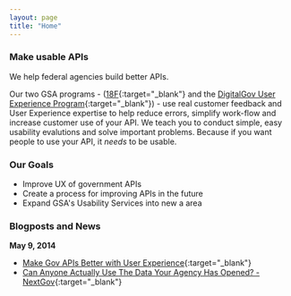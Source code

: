 ```yaml
---
layout: page
title: "Home"
---
```


### Make usable APIs

We help federal agencies build better APIs.  
  
Our two GSA programs - ([18F](https://18f.gsa.gov/){:target="_blank"} and the [DigitalGov User Experience Program](https://www.digitalgov.gov/resources/digitalgov-user-experience-program/){:target="_blank"}) - use real customer feedback and User Experience expertise to help reduce errors, simplify work-flow and increase customer use of your API. 
We teach you to conduct simple, easy usability evalutions and solve important problems. 
Because if you want people to use your API, it *needs* to be usable.


### Our Goals 

* Improve UX of government APIs 
* Create a process for improving APIs in the future
* Expand GSA's Usability Services into new a area

### Blogposts and News

**May 9, 2014**  

* [Make Gov APIs Better with User Experience](http://www.digitalgov.gov/2014/05/09/make-gov-apis-better-with-user-experience/){:target="_blank"}  
* [Can Anyone Actually Use The Data Your Agency Has Opened? - NextGov](http://www.nextgov.com/technology-news/tech-insider/2014/05/can-anyone-actually-use-data-your-agency-has-opened/84202/?oref=voicesmodule){:target="_blank"}  

